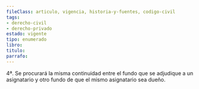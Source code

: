 ```yaml
---
fileClass: articulo, vigencia, historia-y-fuentes, codigo-civil
tags:
- derecho-civil
- derecho-privado
estado: vigente
tipo: enumerado
libro:
titulo:
parrafo:
---
```

4ª. Se procurará la misma continuidad entre el fundo que se adjudique a un asignatario y otro fundo de que el mismo asignatario sea dueño.